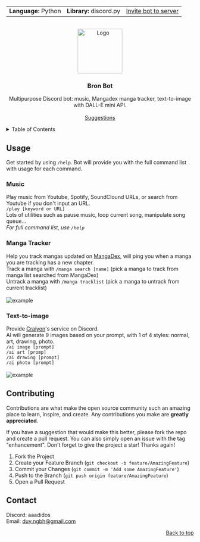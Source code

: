 <!-- Improved compatibility of back to top link: See: https://github.com/othneildrew/Best-README-Template/pull/73 -->
  <a name="readme-top"></a>

<table style="width:100%" align="center">
  <tr>
    <td><strong>Language:</strong> Python</td>
    <td><strong>Library:</strong> discord.py</td>
    <td><a href="https://discord.com/api/oauth2/authorize?client_id=1022172313115955276&permissions=1238293802054&scope=bot">Invite bot to server</a></td>
  </tr>
</table>

<!-- PROJECT LOGO -->
<br />
<div align="center">
  <a>
    <img src="https://cdn.discordapp.com/avatars/1026426435063271444/34747940381d7cbe259c06bc984e3cc4.png" alt="Logo" width="120" height="120">
  </a>

<h3 align="center">Bron Bot</h3>

  <p align="center">
    Multipurpose Discord bot: music, Mangadex manga tracker, text-to-image with DALL-E mini API.
    <br />
    <br />
    <a href="https://github.com/duy150205/Bron/issues">Suggestions</a>
  </p>
</div>



<!-- TABLE OF CONTENTS -->
<details>
  <summary>Table of Contents</summary>
  <ol>
    <li><a href="#usage">Usage</a></li>
    <li><a href="#contact">Contact</a></li>
    <li><a href="#acknowledgments">Acknowledgments</a></li>
  </ol>
</details>



<!-- ABOUT THE PROJECT -->
## Usage
Get started by using ```/help```. Bot will provide you with the full command list with usage for each command.

### Music

Play music from Youtube, Spotify, SoundClound URLs, or search from Youtube if you don't input an URL.<br>
```/play [keyword or URL]```<br>
Lots of utilities such as pause music, loop current song, manipulate song queue...<br>
_For full command list, use ```/help```_

### Manga Tracker

Help you track mangas updated on [MangaDex](https://mangadex.org/), will ping you when a manga you are tracking has a new chapter.<br>
Track a manga with ```/manga search [name]``` (pick a manga to track from manga list searched from MangaDex)<br>
Untrack a manga with ```/manga tracklist``` (pick a manga to untrack from current tracklist)<br>
<br>
<img src='https://i.imgur.com/ZqSNEgC.png' alt='example'>
<br>


### Text-to-image

Provide [Craiyon](https://www.craiyon.com/)'s service on Discord. <br>
AI will generate 9 images based on your prompt, with 1 of 4 styles: normal, art, drawing, photo. <br>
```/ai image [prompt]```<br>
```/ai art [promp]```<br>
```/ai drawing [prompt]```<br>
```/ai photo [prompt]```<br>
<br>
<img src='https://i.imgur.com/hQ2KUZ5.png' alt='example'>
<br>


<!-- CONTRIBUTING -->
## Contributing

Contributions are what make the open source community such an amazing place to learn, inspire, and create. Any contributions you make are **greatly appreciated**.

If you have a suggestion that would make this better, please fork the repo and create a pull request. You can also simply open an issue with the tag "enhancement".
Don't forget to give the project a star! Thanks again!

1. Fork the Project
2. Create your Feature Branch (`git checkout -b feature/AmazingFeature`)
3. Commit your Changes (`git commit -m 'Add some AmazingFeature'`)
4. Push to the Branch (`git push origin feature/AmazingFeature`)
5. Open a Pull Request




<!-- CONTACT -->
## Contact

Discord: aaadidos <br>
Email: duy.ngbh@gmail.com<br>


<p align="right"><a href="#readme-top">Back to top</a></p>



<!-- MARKDOWN LINKS & IMAGES -->
<!-- https://www.markdownguide.org/basic-syntax/#reference-style-links -->
